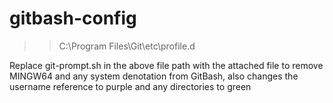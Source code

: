 # gitbash-config

>> C:\Program Files\Git\etc\profile.d

Replace git-prompt.sh in the above file path with the attached file to remove MINGW64 and any system denotation from GitBash, also changes the username reference to purple and any directories to green

